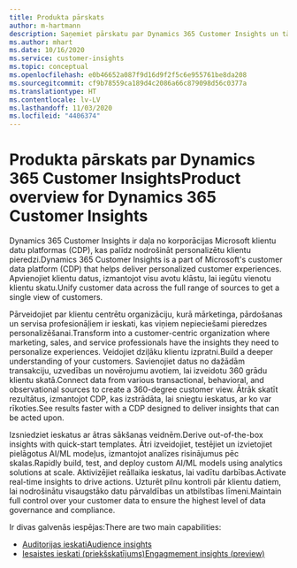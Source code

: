 ```yaml
---
title: Produkta pārskats
author: m-hartmann
description: Saņemiet pārskatu par Dynamics 365 Customer Insights un tā iespēju klāstu.
ms.author: mhart
ms.date: 10/16/2020
ms.service: customer-insights
ms.topic: conceptual
ms.openlocfilehash: e0b46652a087f9d16d9f2f5c6e955761be8da208
ms.sourcegitcommit: cf9b78559ca189d4c2086a66c879098d56c0377a
ms.translationtype: HT
ms.contentlocale: lv-LV
ms.lasthandoff: 11/03/2020
ms.locfileid: "4406374"
---
```

# <a name="product-overview-for-dynamics-365-customer-insights"></a><span data-ttu-id="ba378-103">Produkta pārskats par Dynamics 365 Customer Insights</span><span class="sxs-lookup"><span data-stu-id="ba378-103">Product overview for Dynamics 365 Customer Insights</span></span>

<span data-ttu-id="ba378-104">Dynamics 365 Customer Insights ir daļa no korporācijas Microsoft klientu datu platformas (CDP), kas palīdz nodrošināt personalizētu klientu pieredzi.</span><span class="sxs-lookup"><span data-stu-id="ba378-104">Dynamics 365 Customer Insights is a part of Microsoft's customer data platform (CDP) that helps deliver personalized customer experiences.</span></span> <span data-ttu-id="ba378-105">Apvienojiet klientu datus, izmantojot visu avotu klāstu, lai iegūtu vienotu klientu skatu.</span><span class="sxs-lookup"><span data-stu-id="ba378-105">Unify customer data across the full range of sources to get a single view of customers.</span></span> 

<span data-ttu-id="ba378-106">Pārveidojiet par klientu centrētu organizāciju, kurā mārketinga, pārdošanas un servisa profesionāļiem ir ieskati, kas viņiem nepieciešami pieredzes personalizēšanai.</span><span class="sxs-lookup"><span data-stu-id="ba378-106">Transform into a customer-centric organization where marketing, sales, and service professionals have the insights they need to personalize experiences.</span></span> <span data-ttu-id="ba378-107">Veidojiet dziļāku klientu izpratni.</span><span class="sxs-lookup"><span data-stu-id="ba378-107">Build a deeper understanding of your customers.</span></span> <span data-ttu-id="ba378-108">Savienojiet datus no dažādām transakciju, uzvedības un novērojumu avotiem, lai izveidotu 360 grādu klientu skatā.</span><span class="sxs-lookup"><span data-stu-id="ba378-108">Connect data from various transactional, behavioral, and observational sources to create a 360-degree customer view.</span></span> <span data-ttu-id="ba378-109">Ātrāk skatīt rezultātus, izmantojot CDP, kas izstrādāta, lai sniegtu ieskatus, ar ko var rīkoties.</span><span class="sxs-lookup"><span data-stu-id="ba378-109">See results faster with a CDP designed to deliver insights that can be acted upon.</span></span> 

<span data-ttu-id="ba378-110">Izsniedziet ieskatus ar ātras sākšanas veidnēm.</span><span class="sxs-lookup"><span data-stu-id="ba378-110">Derive out-of-the-box insights with quick-start templates.</span></span> <span data-ttu-id="ba378-111">Ātri izveidojiet, testējiet un izvietojiet pielāgotus AI/ML modeļus, izmantojot analīzes risinājumus pēc skalas.</span><span class="sxs-lookup"><span data-stu-id="ba378-111">Rapidly build, test, and deploy custom AI/ML models using analytics solutions at scale.</span></span> <span data-ttu-id="ba378-112">Aktivizējiet reāllaika ieskatus, lai vadītu darbības.</span><span class="sxs-lookup"><span data-stu-id="ba378-112">Activate real-time insights to drive actions.</span></span> <span data-ttu-id="ba378-113">Uzturēt pilnu kontroli pār klientu datiem, lai nodrošinātu visaugstāko datu pārvaldības un atbilstības līmeni.</span><span class="sxs-lookup"><span data-stu-id="ba378-113">Maintain full control over your customer data to ensure the highest level of data governance and compliance.</span></span> 

<span data-ttu-id="ba378-114">Ir divas galvenās iespējas:</span><span class="sxs-lookup"><span data-stu-id="ba378-114">There are two main capabilities:</span></span> 

- [<span data-ttu-id="ba378-115">Auditorijas ieskati</span><span class="sxs-lookup"><span data-stu-id="ba378-115">Audience insights</span></span>](audience-insights/overview.md)
- [<span data-ttu-id="ba378-116">Iesaistes ieskati (priekšskatījums)</span><span class="sxs-lookup"><span data-stu-id="ba378-116">Engagmement insights (preview)</span></span>](engagement-insights/index.yml)
 